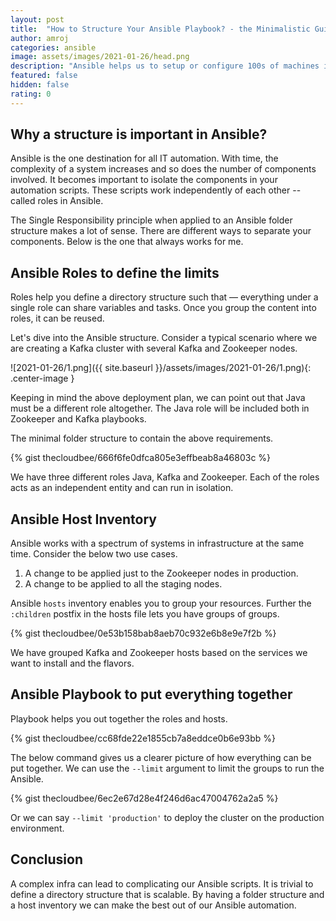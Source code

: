 ```yaml
---
layout: post
title:  "How to Structure Your Ansible Playbook? - the Minimalistic Guide"
author: amroj
categories: ansible
image: assets/images/2021-01-26/head.png
description: "Ansible helps us to setup or configure 100s of machines in an agent-less manner. This guide will help you structure the Ansible Playbook such that it is more intuitive — the team will love to collaborate."
featured: false
hidden: false
rating: 0
---
```


## Why a structure is important in Ansible?

Ansible is the one destination for all IT automation. With time, the complexity of a system increases and so does the number of components involved. It becomes important to isolate the components in your automation scripts. These scripts work independently of each other -- called roles in Ansible.

The Single Responsibility principle when applied to an Ansible folder structure makes a lot of sense. There are different ways to separate your components. Below is the one that always works for me.

## Ansible Roles to define the limits

Roles help you define a directory structure such that — everything under a single role can share variables and tasks. Once you group the content into roles, it can be reused.

Let's dive into the Ansible structure. Consider a typical scenario where we are creating a Kafka cluster with several Kafka and Zookeeper nodes.

![2021-01-26/1.png]({{ site.baseurl }}/assets/images/2021-01-26/1.png){: .center-image }

Keeping in mind the above deployment plan, we can point out that Java must be a different role altogether. The Java role will be included both in Zookeeper and Kafka playbooks.

The minimal folder structure to contain the above requirements.

{% gist thecloudbee/666f6fe0dfca805e3effbeab8a46803c %}

We have three different roles Java, Kafka and Zookeeper. Each of the roles acts as an independent entity and can run in isolation.

## Ansible Host Inventory

Ansible works with a spectrum of systems in infrastructure at the same time. Consider the below two use cases.

1. A change to be applied just to the Zookeeper nodes in production.
2. A change to be applied to all the staging nodes.

Ansible `hosts` inventory enables you to group your resources. Further the `:children` postfix in the hosts file lets you have groups of groups.

{% gist thecloudbee/0e53b158bab8aeb70c932e6b8e9e7f2b %}

We have grouped Kafka and Zookeeper hosts based on the services we want to install and the flavors.

## Ansible Playbook to put everything together

Playbook helps you out together the roles and hosts.

{% gist thecloudbee/cc68fde22e1855cb7a8eddce0b6e93bb %}

The below command gives us a clearer picture of how everything can be put together. We can use the `--limit` argument to limit the groups to run the Ansible.

{% gist thecloudbee/6ec2e67d28e4f246d6ac47004762a2a5 %}

Or we can say `--limit 'production'` to deploy the cluster on the production environment.

## Conclusion

A complex infra can lead to complicating our Ansible scripts. It is trivial to define a directory structure that is scalable. By having a folder structure and a host inventory we can make the best out of our Ansible automation.